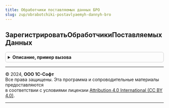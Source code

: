 ```yaml
---
title: Обработчики поставляемых данных БРО
slug: zup/obrabotchiki-postavlyaemyh-dannyh-bro
---
```



## ЗарегистрироватьОбработчикиПоставляемыхДанных
<details style="margin: 1em 0; padding: 0.5em; border: 1px solid #ccc; border-radius: 6px;">

<summary style="font-weight: bold; cursor: pointer;">Описание, пример вызова</summary>

```bsl

// Регистрирует обработчики поставляемых данных за день и за все время
//
Процедура ЗарегистрироватьОбработчикиПоставляемыхДанных(Знач Обработчики) Экспорт
```

Пример вызова
```bsl
ОбработчикиПоставляемыхДанныхБРО.ЗарегистрироватьОбработчикиПоставляемыхДанных(Обработчики) 
```
</details>

---

© 2024, **ООО 1С-Софт**  
Все права защищены. Эта программа и сопроводительные материалы предоставляются  
в соответствии с условиями лицензии [Attribution 4.0 International (CC BY 4.0)](https://creativecommons.org/licenses/by/4.0/legalcode).

---
